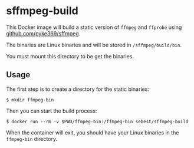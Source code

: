 # sffmpeg-build

This Docker image will build a static version of `ffmpeg` and `ffprobe` using [github.com/pyke369/sffmpeg](https://github.com/pyke369/sffmpeg).

The binaries are Linux binaries and will be stored in `/sffmpeg/build/bin`.

You must mount this directory to be get the binaries.

## Usage

The first step is to create a directory for the static binaries:

```
$ mkdir ffmpeg-bin
```

Then you can start the build process:

```
$ docker run --rm -v $PWD/ffmpeg-bin:/ffmpeg-bin sebest/sffmpeg-build
```

When the container will exit, you should have your Linux binaries in the `ffmpeg-bin` directory.
